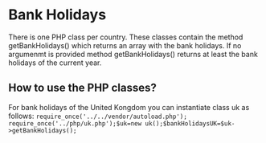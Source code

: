 # Bank Holidays

There is one PHP class per country. These classes contain the method getBankHolidays() which returns an array with the bank holidays.
If no argumenmt is provided method getBankHolidays() returns at least the bank holidays of the current year.

## How to use the PHP classes?

For bank holidays of the United Kongdom you can instantiate class uk as follows:
`require_once('../../vendor/autoload.php'); require_once('../php/uk.php');$uk=new uk();$bankHolidaysUK=$uk->getBankHolidays();`
